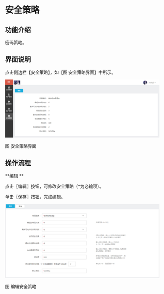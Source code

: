 # 安全策略
## 功能介绍

密码策略。

## 界面说明

点击侧边栏【安全策略】，如【图 安全策略界面】中所示。
 
![](/articles/operation/7-/image/image31.png)

图 安全策略界面

## 操作流程

**编辑
**

点击〖编辑〗按钮，可修改安全策略（*为必输项）。

单击〖保存〗按钮，完成编辑。

![](/articles/operation/7-/image/image32.png)
 
图 编辑安全策略
